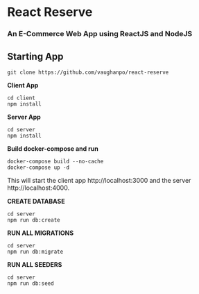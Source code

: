 # React Reserve
### An E-Commerce Web App using ReactJS and NodeJS

## Starting App
```
git clone https://github.com/vaughanpo/react-reserve
```
**Client App**
```
cd client
npm install
```

**Server App**
```
cd server
npm install
```

**Build docker-compose and run**

```
docker-compose build --no-cache
docker-compose up -d
```

This will start the client app http://localhost:3000 and the server http://localhost:4000.

**CREATE DATABASE**

```
cd server
npm run db:create
```

**RUN ALL MIGRATIONS**
```
cd server
npm run db:migrate
```

**RUN ALL SEEDERS**
```
cd server
npm run db:seed
```
